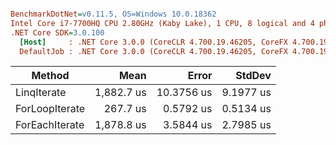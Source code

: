 ``` ini

BenchmarkDotNet=v0.11.5, OS=Windows 10.0.18362
Intel Core i7-7700HQ CPU 2.80GHz (Kaby Lake), 1 CPU, 8 logical and 4 physical cores
.NET Core SDK=3.0.100
  [Host]     : .NET Core 3.0.0 (CoreCLR 4.700.19.46205, CoreFX 4.700.19.46214), 64bit RyuJIT  [AttachedDebugger]
  DefaultJob : .NET Core 3.0.0 (CoreCLR 4.700.19.46205, CoreFX 4.700.19.46214), 64bit RyuJIT


```
|         Method |       Mean |      Error |    StdDev |
|--------------- |-----------:|-----------:|----------:|
|    LinqIterate | 1,882.7 us | 10.3756 us | 9.1977 us |
| ForLoopIterate |   267.7 us |  0.5792 us | 0.5134 us |
| ForEachIterate | 1,878.8 us |  3.5844 us | 2.7985 us |
